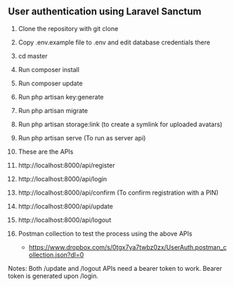 <h2>User authentication using Laravel Sanctum</h2>

1) Clone the repository with git clone

2) Copy .env.example file to .env and edit database credentials there

3) cd master

4) Run composer install

5) Run composer update

6) Run php artisan key:generate

7) Run php artisan migrate

8) Run php artisan storage:link (to create a symlink for uploaded avatars)

9) Run php artisan serve (To run as server api)

10) These are the APIs

11) http://localhost:8000/api/register

12) http://localhost:8000/api/login

13) http://localhost:8000/api/confirm (To confirm registration with a PIN)

14) http://localhost:8000/api/update

15) http://localhost:8000/api/logout

16) Postman collection to test the process using the above APIs

    - https://www.dropbox.com/s/0tgx7ya7twbz0zx/UserAuth.postman_collection.json?dl=0

Notes:
Both /update and /logout APIs need a bearer token to work. Bearer token is generated upon /login.
